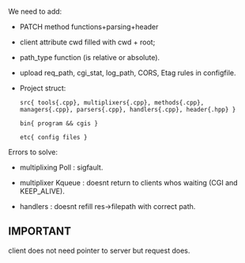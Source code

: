 We need to add:

* PATCH method functions+parsing+header

* client attribute cwd filled with cwd + root;

* path_type function (is relative or absolute).

* upload req_path, cgi_stat, log_path, CORS, Etag rules in configfile.

* Project struct:

      src{ tools{.cpp}, multiplixers{.cpp}, methods{.cpp}, managers{.cpp}, parsers{.cpp}, handlers{.cpp}, header{.hpp} }

      bin{ program && cgis }

      etc{ config files }


Errors to solve:

* multiplixing Poll : sigfault.

* multiplixer Kqueue : doesnt return to clients whos waiting (CGI and KEEP_ALIVE).

* handlers : doesnt refill res->filepath with correct path.

## IMPORTANT ##

client does not need pointer to server but request does.
